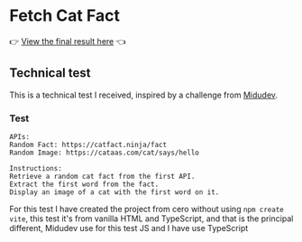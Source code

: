 # Fetch Cat Fact
👉 [View the final result here](https://react-technical-test-catfact.vercel.app/) 👈


##  Technical test
This is a technical test I received, inspired by a challenge from [Midudev](https://youtu.be/XYpadB4VadY?si=qtmGFJ80y-w8bkD2).

### Test

```
APIs:
Random Fact: https://catfact.ninja/fact
Random Image: https://cataas.com/cat/says/hello

Instructions:
Retrieve a random cat fact from the first API.
Extract the first word from the fact.
Display an image of a cat with the first word on it.
```

For this test I have created the project from cero without using `npm create vite`, this test it's from vanilla
HTML and TypeScript, and that is the principal different, Midudev use for this test JS and I have use TypeScript